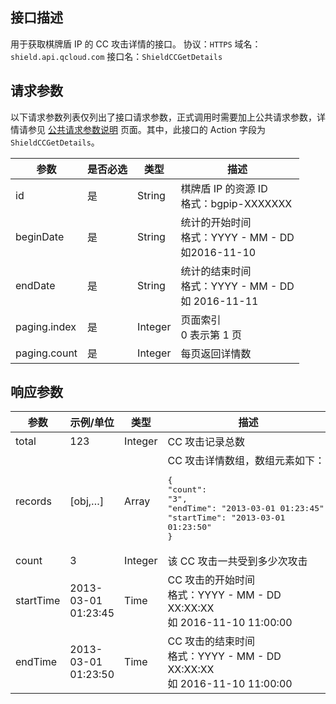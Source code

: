 ## 接口描述
用于获取棋牌盾 IP 的 CC 攻击详情的接口。
协议：`HTTPS`
域名：`shield.api.qcloud.com`
接口名：`ShieldCCGetDetails`

## 请求参数
以下请求参数列表仅列出了接口请求参数，正式调用时需要加上公共请求参数，详情请参见 [公共请求参数说明](/document/api/213/6976) 页面。其中，此接口的 Action 字段为 `ShieldCCGetDetails`。

| 参数 | 是否必选 | 类型 | 描述 |
| ----- | ---- | ------ | ---------------------------------------- |
| id  | 是 | String | 棋牌盾 IP 的资源 ID</br>格式：bgpip-XXXXXXX   |
| beginDate | 是    | String | 统计的开始时间</br>格式：YYYY - MM - DD</br>如2016-11-10 |
| endDate      | 是  | String  | 统计的结束时间</br>格式：YYYY - MM - DD</br>如 2016-11-11 |
| paging.index | 是   | Integer | 页面索引</br>0 表示第 1 页  |
| paging.count | 是   | Integer | 每页返回详情数  |

## 响应参数

| 参数 | 示例/单位  | 类型   | 描述 |
| ----- | ---- | ------ | ---------------------------------------- |
| total | 123  | Integer | CC 攻击记录总数  |
| records  | [obj,…]  | Array | CC 攻击详情数组，数组元素如下：<pre>{</br>"count": "3",</br>"endTime": "2013-03-01 01:23:45",</br>"startTime": "2013-03-01 01:23:50"</br>}</pre> |
| count | 3 | Integer | 该 CC 攻击一共受到多少次攻击 |
| startTime | 2013-03-01 01:23:45 | Time | CC 攻击的开始时间</br>格式：YYYY - MM - DD XX:XX:XX</br>如 2016-11-10 11:00:00 |
| endTime | 2013-03-01 01:23:50 | Time | CC 攻击的结束时间</br>格式：YYYY  - MM - DD XX:XX:XX</br>如 2016-11-10 11:00:00 |